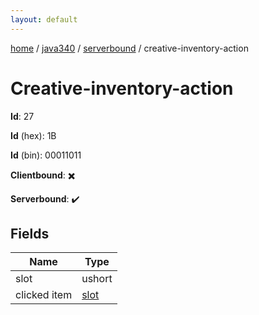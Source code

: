```yaml
---
layout: default
---
```


[home](/)  /  [java340](/protocol/java340)  /  [serverbound](/protocol/java340/serverbound)  /  creative-inventory-action

# Creative-inventory-action

**Id**: 27

**Id** (hex): 1B

**Id** (bin): 00011011

**Clientbound**: ✖️

**Serverbound**: ✔️

## Fields

Name | Type
---|---
slot | ushort
clicked item | [slot](/protocol/java340/types/slot)

